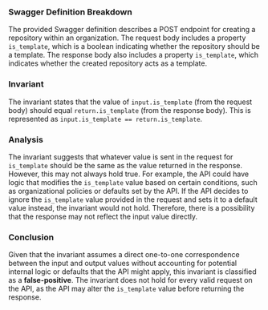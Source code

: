 ### Swagger Definition Breakdown
The provided Swagger definition describes a POST endpoint for creating a repository within an organization. The request body includes a property `is_template`, which is a boolean indicating whether the repository should be a template. The response body also includes a property `is_template`, which indicates whether the created repository acts as a template.

### Invariant
The invariant states that the value of `input.is_template` (from the request body) should equal `return.is_template` (from the response body). This is represented as `input.is_template == return.is_template`.

### Analysis
The invariant suggests that whatever value is sent in the request for `is_template` should be the same as the value returned in the response. However, this may not always hold true. For example, the API could have logic that modifies the `is_template` value based on certain conditions, such as organizational policies or defaults set by the API. If the API decides to ignore the `is_template` value provided in the request and sets it to a default value instead, the invariant would not hold. Therefore, there is a possibility that the response may not reflect the input value directly.

### Conclusion
Given that the invariant assumes a direct one-to-one correspondence between the input and output values without accounting for potential internal logic or defaults that the API might apply, this invariant is classified as a **false-positive**. The invariant does not hold for every valid request on the API, as the API may alter the `is_template` value before returning the response.
